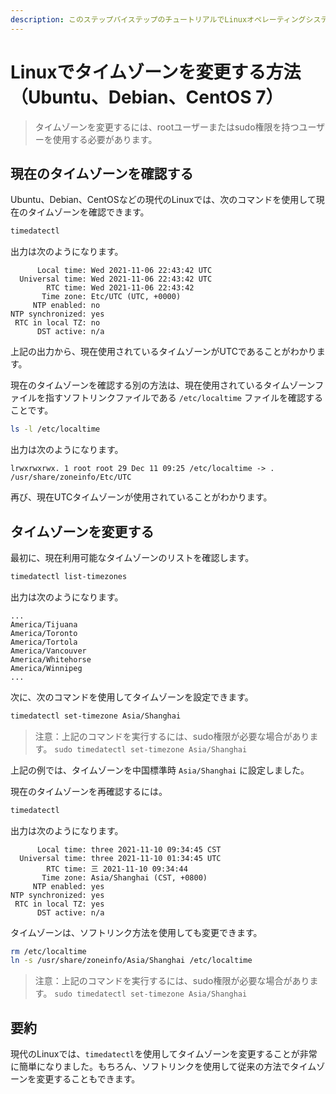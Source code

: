 ```yaml
---
description: このステップバイステップのチュートリアルでLinuxオペレーティングシステムのタイムゾーンを変更する方法を学びましょう。Ubuntu、Debian、またはCentOSを使用している場合でも、当社の包括的なガイドを使用して、timedatectlを使用して正しいタイムゾーンを確認および設定する方法を示します。
---
```


# Linuxでタイムゾーンを変更する方法（Ubuntu、Debian、CentOS 7）

<Validator lang="ja" :platform-list="['Ubuntu 22.04','Debian 11.6','CentOS 7.9']" date="2023-03-05" />

> タイムゾーンを変更するには、rootユーザーまたはsudo権限を持つユーザーを使用する必要があります。

## 現在のタイムゾーンを確認する

Ubuntu、Debian、CentOSなどの現代のLinuxでは、次のコマンドを使用して現在のタイムゾーンを確認できます。

```sh
timedatectl
```

出力は次のようになります。

```
      Local time: Wed 2021-11-06 22:43:42 UTC
  Universal time: Wed 2021-11-06 22:43:42 UTC
        RTC time: Wed 2021-11-06 22:43:42
       Time zone: Etc/UTC (UTC, +0000)
     NTP enabled: no
NTP synchronized: yes
 RTC in local TZ: no
      DST active: n/a
```

上記の出力から、現在使用されているタイムゾーンがUTCであることがわかります。

現在のタイムゾーンを確認する別の方法は、現在使用されているタイムゾーンファイルを指すソフトリンクファイルである `/etc/localtime` ファイルを確認することです。

```sh
ls -l /etc/localtime
```

出力は次のようになります。

```
lrwxrwxrwx. 1 root root 29 Dec 11 09:25 /etc/localtime -> . /usr/share/zoneinfo/Etc/UTC
```

再び、現在UTCタイムゾーンが使用されていることがわかります。

## タイムゾーンを変更する

最初に、現在利用可能なタイムゾーンのリストを確認します。

```sh
timedatectl list-timezones
```

出力は次のようになります。

```
...
America/Tijuana
America/Toronto
America/Tortola
America/Vancouver
America/Whitehorse
America/Winnipeg
...
```

次に、次のコマンドを使用してタイムゾーンを設定できます。

```sh
timedatectl set-timezone Asia/Shanghai
```

> 注意：上記のコマンドを実行するには、sudo権限が必要な場合があります。 `sudo timedatectl set-timezone Asia/Shanghai`

上記の例では、タイムゾーンを中国標準時 `Asia/Shanghai` に設定しました。

現在のタイムゾーンを再確認するには。

```sh
timedatectl
```

出力は次のようになります。

```
      Local time: three 2021-11-10 09:34:45 CST
  Universal time: three 2021-11-10 01:34:45 UTC
        RTC time: 三 2021-11-10 09:34:44
       Time zone: Asia/Shanghai (CST, +0800)
     NTP enabled: yes
NTP synchronized: yes
 RTC in local TZ: yes
      DST active: n/a
```

タイムゾーンは、ソフトリンク方法を使用しても変更できます。

```sh
rm /etc/localtime
ln -s /usr/share/zoneinfo/Asia/Shanghai /etc/localtime
```

> 注意：上記のコマンドを実行するには、sudo権限が必要な場合があります。 `sudo timedatectl set-timezone Asia/Shanghai`

## 要約

現代のLinuxでは、`timedatectl`を使用してタイムゾーンを変更することが非常に簡単になりました。もちろん、ソフトリンクを使用して従来の方法でタイムゾーンを変更することもできます。
